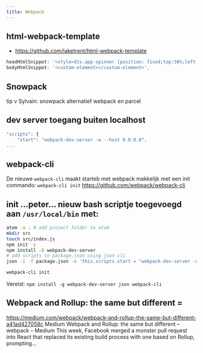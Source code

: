 ```yaml
---
title: Webpack
---
```


## html-webpack-template
- https://github.com/jaketrent/html-webpack-template
```js
headHtmlSnippet: '<style>div.app-spinner {position: fixed;top:50%;left:50%;}</style >',
bodyHtmlSnippet: '<custom-element></custom-element>',
```

## Snowpack
tip v Sylvain: snowpack alternatief webpack en parcel

##  dev server toegang buiten localhost 
```js
"scripts": {
    "start": "webpack-dev-server -w --host 0.0.0.0",
...
```

##  webpack-cli 
De nieuwe `webpack-cli` maakt starteb met webpack makkelijk met een init commando: `webpack-cli init`
https://github.com/webpack/webpack-cli

##  init ...peter... nieuw bash scriptje toegevoegd aan `/usr/local/bin` met:
```bash
atom -a . # add project folder to atom
mkdir src
touch src/index.js
npm init -y
npm install -D webpack-dev-server
# add scripts to package.json using json cli
json -I -f package.json -e 'this.scripts.start = "webpack-dev-server -w --content-base dist/"'

webpack-cli init
```

Vereist: 
`npm install -g webpack-dev-server json webpack-cli `

##  Webpack and Rollup: the same but different =
 https://medium.com/webpack/webpack-and-rollup-the-same-but-different-a41ad427058c
Medium
Webpack and Rollup: the same but different – webpack – Medium
This week, Facebook merged a monster pull request into React that replaced its existing build process with one based on Rollup, prompting…
